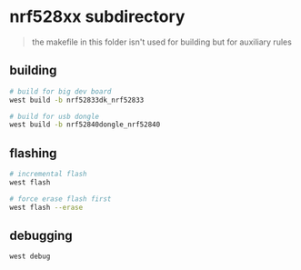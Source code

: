 # nrf528xx subdirectory

> the makefile in this folder isn't used for building but for auxiliary rules

## building

```bash
# build for big dev board
west build -b nrf52833dk_nrf52833

# build for usb dongle
west build -b nrf52840dongle_nrf52840
```

## flashing

```bash
# incremental flash
west flash

# force erase flash first
west flash --erase
```

## debugging

```bash
west debug
```

